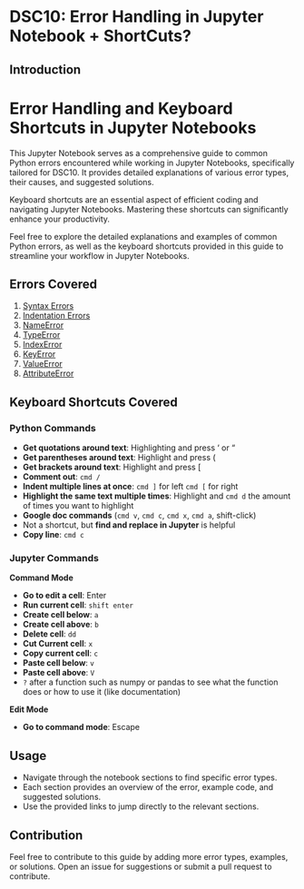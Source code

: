 # DSC10: Error Handling in Jupyter Notebook + ShortCuts?

## Introduction

# Error Handling and Keyboard Shortcuts in Jupyter Notebooks

This Jupyter Notebook serves as a comprehensive guide to common Python errors encountered while working in Jupyter Notebooks, specifically tailored for DSC10. It provides detailed explanations of various error types, their causes, and suggested solutions.

Keyboard shortcuts are an essential aspect of efficient coding and navigating Jupyter Notebooks. Mastering these shortcuts can significantly enhance your productivity.

Feel free to explore the detailed explanations and examples of common Python errors, as well as the keyboard shortcuts provided in this guide to streamline your workflow in Jupyter Notebooks.


## Errors Covered

1. [Syntax Errors](#syntax-errors)
2. [Indentation Errors](#indentation-errors)
3. [NameError](#nameerror)
4. [TypeError](#typeerror)
5. [IndexError](#indexerror)
6. [KeyError](#keyerror)
7. [ValueError](#valueerror)
8. [AttributeError](#attributeerror)

## Keyboard Shortcuts Covered

### Python Commands

- **Get quotations around text**: Highlighting and press ‘ or “
- **Get parentheses around text**: Highlight and press (
- **Get brackets around text**: Highlight and press [
- **Comment out**: `cmd /`
- **Indent multiple lines at once**: `cmd ]` for left `cmd [` for right
- **Highlight the same text multiple times**: Highlight and `cmd d` the amount of times you want to highlight
- **Google doc commands** (`cmd v`, `cmd c`, `cmd x`, `cmd a`, shift-click)
- Not a shortcut, but **find and replace in Jupyter** is helpful
- **Copy line**: `cmd c`

### Jupyter Commands

**Command Mode**

- **Go to edit a cell**: Enter
- **Run current cell**: `shift enter`
- **Create cell below**: `a`
- **Create cell above**: `b`
- **Delete cell**: `dd`
- **Cut Current cell**: `x`
- **Copy current cell**: `c`
- **Paste cell below**: `v`
- **Paste cell above**: `V`
- `?` after a function such as numpy or pandas to see what the function does or how to use it (like documentation)

**Edit Mode**

- **Go to command mode**: Escape


## Usage

- Navigate through the notebook sections to find specific error types.
- Each section provides an overview of the error, example code, and suggested solutions.
- Use the provided links to jump directly to the relevant sections.

## Contribution

Feel free to contribute to this guide by adding more error types, examples, or solutions. Open an issue for suggestions or submit a pull request to contribute.

